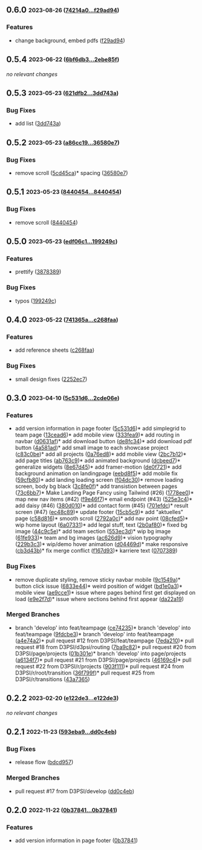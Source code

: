 ## **0.6.0** <sub><sup>2023-08-26 ([74214a0...f29ad94](https://github.com/d3psi/tectonica/compare/74214a0...f29ad94?diff=split))</sup></sub>

### Features
* change background, embed pdfs ([f29ad94](https://github.com/d3psi/tectonica/commit/f29ad94))


## **0.5.4** <sub><sup>2023-06-22 ([6bf6db3...2ebe85f](https://github.com/d3psi/tectonica/compare/6bf6db3...2ebe85f?diff=split))</sup></sub>

*no relevant changes*


## **0.5.3** <sub><sup>2023-05-23 ([621dfb2...3dd743a](https://github.com/d3psi/tectonica/compare/621dfb2...3dd743a?diff=split))</sup></sub>

### Bug Fixes
* add list ([3dd743a](https://github.com/d3psi/tectonica/commit/3dd743a))


## **0.5.2** <sub><sup>2023-05-23 ([a86cc19...36580e7](https://github.com/d3psi/tectonica/compare/a86cc19...36580e7?diff=split))</sup></sub>

### Bug Fixes
* remove scroll ([5cd45ca](https://github.com/d3psi/tectonica/commit/5cd45ca))* spacing ([36580e7](https://github.com/d3psi/tectonica/commit/36580e7))


## **0.5.1** <sub><sup>2023-05-23 ([8440454...8440454](https://github.com/d3psi/tectonica/compare/8440454...8440454?diff=split))</sup></sub>

### Bug Fixes
* remove scroll ([8440454](https://github.com/d3psi/tectonica/commit/8440454))


## **0.5.0** <sub><sup>2023-05-23 ([edf06c1...199249c](https://github.com/d3psi/tectonica/compare/edf06c1...199249c?diff=split))</sup></sub>

### Features
* prettify ([3878389](https://github.com/d3psi/tectonica/commit/3878389))

### Bug Fixes
* typos ([199249c](https://github.com/d3psi/tectonica/commit/199249c))


## **0.4.0** <sub><sup>2023-05-22 ([741365a...c268faa](https://github.com/d3psi/tectonica/compare/741365a...c268faa?diff=split))</sup></sub>

### Features
* add reference sheets ([c268faa](https://github.com/d3psi/tectonica/commit/c268faa))

### Bug Fixes
* small design fixes ([2252ec7](https://github.com/d3psi/tectonica/commit/2252ec7))


## **0.3.0** <sub><sup>2023-04-10 ([5c531d6...2cde06e](https://github.com/d3psi/tectonica/compare/5c531d6...2cde06e?diff=split))</sup></sub>

### Features
* add version information in page footer ([5c531d6](https://github.com/d3psi/tectonica/commit/5c531d6))* add simplegrid to team page ([13cead6](https://github.com/d3psi/tectonica/commit/13cead6))* add mobile view ([333fea9](https://github.com/d3psi/tectonica/commit/333fea9))* add routing in navbar ([d0631af](https://github.com/d3psi/tectonica/commit/d0631af))* add download button ([de8fc34](https://github.com/d3psi/tectonica/commit/de8fc34))* add download pdf button ([4a581ad](https://github.com/d3psi/tectonica/commit/4a581ad))* add small image to each showcase project ([c83c0be](https://github.com/d3psi/tectonica/commit/c83c0be))* add all projects ([0a76ed8](https://github.com/d3psi/tectonica/commit/0a76ed8))* add mobile view ([2bc7b12](https://github.com/d3psi/tectonica/commit/2bc7b12))* add page titles ([ab763c9](https://github.com/d3psi/tectonica/commit/ab763c9))* add animated background ([dcbeed7](https://github.com/d3psi/tectonica/commit/dcbeed7))* generalize widgets ([8e67d45](https://github.com/d3psi/tectonica/commit/8e67d45))* add framer\-motion ([de0f721](https://github.com/d3psi/tectonica/commit/de0f721))* add background animation on landingpage ([eebd8f5](https://github.com/d3psi/tectonica/commit/eebd8f5))* add mobile fix ([59cfb80](https://github.com/d3psi/tectonica/commit/59cfb80))* add landing loading screen ([f04dc30](https://github.com/d3psi/tectonica/commit/f04dc30))* remove loading screen, body bg black ([3c8fe0f](https://github.com/d3psi/tectonica/commit/3c8fe0f))* add transistion between pages ([73c6bb7](https://github.com/d3psi/tectonica/commit/73c6bb7))* Make Landing Page Fancy using Tailwind \(\#26\) ([1778ee0](https://github.com/d3psi/tectonica/commit/1778ee0))* map new nav items \(\#42\) ([f9e46f7](https://github.com/d3psi/tectonica/commit/f9e46f7))* email endpoint \(\#43\) ([525e3c4](https://github.com/d3psi/tectonica/commit/525e3c4))* add daisy \(\#46\) ([380d010](https://github.com/d3psi/tectonica/commit/380d010))* add contact form \(\#45\) ([701efdc](https://github.com/d3psi/tectonica/commit/701efdc))* result screen \(\#47\) ([ec48c89](https://github.com/d3psi/tectonica/commit/ec48c89))* update footer ([15cb5c9](https://github.com/d3psi/tectonica/commit/15cb5c9))* add "aktuelles" page ([c58d816](https://github.com/d3psi/tectonica/commit/c58d816))* smooth scroll ([2792a0c](https://github.com/d3psi/tectonica/commit/2792a0c))* add nav point ([08cfed5](https://github.com/d3psi/tectonica/commit/08cfed5))* wip home layout ([6a07331](https://github.com/d3psi/tectonica/commit/6a07331))* add legal stuff, text ([2b0af80](https://github.com/d3psi/tectonica/commit/2b0af80))* fixed bg image ([44c9c5e](https://github.com/d3psi/tectonica/commit/44c9c5e))* add team section ([553ec3d](https://github.com/d3psi/tectonica/commit/553ec3d))* wip bg image ([61fe933](https://github.com/d3psi/tectonica/commit/61fe933))* team and bg images ([ac626d9](https://github.com/d3psi/tectonica/commit/ac626d9))* vision typography ([229b3c3](https://github.com/d3psi/tectonica/commit/229b3c3))* wip/demo hover animation ([d04469d](https://github.com/d3psi/tectonica/commit/d04469d))* make responsive ([cb3d43b](https://github.com/d3psi/tectonica/commit/cb3d43b))* fix merge conflict ([f167d93](https://github.com/d3psi/tectonica/commit/f167d93))* karriere text ([0707389](https://github.com/d3psi/tectonica/commit/0707389))

### Bug Fixes
* remove duplicate styling, remove sticky navbar mobile ([9c1549a](https://github.com/d3psi/tectonica/commit/9c1549a))* button click issue ([6833e44](https://github.com/d3psi/tectonica/commit/6833e44))* weird position of widget ([bd1e0a3](https://github.com/d3psi/tectonica/commit/bd1e0a3))* mobile view ([ae9cce1](https://github.com/d3psi/tectonica/commit/ae9cce1))* issue where pages behind first get displayed on load ([e9e2f7d](https://github.com/d3psi/tectonica/commit/e9e2f7d))* issue where sections behind first appear ([da22a19](https://github.com/d3psi/tectonica/commit/da22a19))

### Merged Branches
* branch 'develop' into feat/teampage ([ce74235](https://github.com/d3psi/tectonica/commit/ce74235))* branch 'develop' into feat/teampage ([9fdcbe3](https://github.com/d3psi/tectonica/commit/9fdcbe3))* branch 'develop' into feat/teampage ([a4e74a2](https://github.com/d3psi/tectonica/commit/a4e74a2))* pull request \#12 from D3PSI/feat/teampage ([7eda210](https://github.com/d3psi/tectonica/commit/7eda210))* pull request \#18 from D3PSI/d3psi/routing ([7ba9c82](https://github.com/d3psi/tectonica/commit/7ba9c82))* pull request \#20 from D3PSI/page/projects ([01b301e](https://github.com/d3psi/tectonica/commit/01b301e))* branch 'develop' into page/projects ([a6134f7](https://github.com/d3psi/tectonica/commit/a6134f7))* pull request \#21 from D3PSI/page/projects ([46169c4](https://github.com/d3psi/tectonica/commit/46169c4))* pull request \#22 from D3PSI/r/projects ([903f111](https://github.com/d3psi/tectonica/commit/903f111))* pull request \#24 from D3PSI/r/root/transition ([36f799f](https://github.com/d3psi/tectonica/commit/36f799f))* pull request \#25 from D3PSI/r/transitions ([43a7365](https://github.com/d3psi/tectonica/commit/43a7365))


## **0.2.2** <sub><sup>2023-02-20 ([e122de3...e122de3](https://github.com/d3psi/tectonica/compare/e122de3...e122de3?diff=split))</sup></sub>

*no relevant changes*


## **0.2.1** <sub><sup>2022-11-23 ([593eba9...dd0c4eb](https://github.com/d3psi/tectonica/compare/593eba9...dd0c4eb?diff=split))</sup></sub>

### Bug Fixes
*  release flow ([bdcd957](https://github.com/d3psi/tectonica/commit/bdcd957))


### Merged Branches
*  pull request \#17 from D3PSI/develop ([dd0c4eb](https://github.com/d3psi/tectonica/commit/dd0c4eb))


## **0.2.0** <sub><sup>2022-11-22 ([0b37841...0b37841](https://github.com/d3psi/tectonica/compare/0b37841...0b37841?diff=split))</sup></sub>

### Features
*  add version information in page footer ([0b37841](https://github.com/d3psi/tectonica/commit/0b37841))


